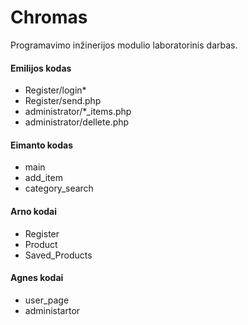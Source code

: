 # Chromas
Programavimo inžinerijos modulio laboratorinis darbas.<br />
#### Emilijos kodas<br />
+ Register/login*
+ Register/send.php
+ administrator/*_items.php
+ administrator/dellete.php
#### Eimanto kodas<br />
+ main
+ add_item
+ category_search
#### Arno kodai<br />
+ Register
+ Product
+ Saved_Products
#### Agnes kodai<br />
+ user_page
+ administartor
